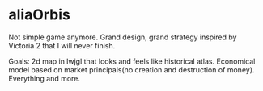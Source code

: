aliaOrbis
=========

Not simple game anymore. Grand design, grand strategy inspired by Victoria 2 that I will never finish.

Goals:
2d map in lwjgl that looks and feels like historical atlas.
Economical model based on market principals(no creation and destruction of money).
Everything and more.